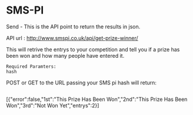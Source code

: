 SMS-PI
======

Send - This is the API point to return the results in json.

API url : http://www.smspi.co.uk/api/get-prize-winner/

This will retrive the entrys to your competition and tell you if a prize has been won and how many people have entered it.

```
Required Paramters: 
hash
```
POST or GET to the URL passing your SMS pi hash will return:

```
```
 [{"error":false,"1st":"This Prize Has Been Won","2nd":"This Prize Has Been Won","3rd":"Not Won Yet","entrys":2}]
```
